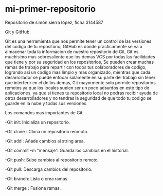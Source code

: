 # mi-primer-repositorio
Repositorio de simón sierra lópez, ficha 3144587

Git y GitHub.

Git es una herramienta que nos permite tener un control de las versiones del codigo de tu repositorio, GitHub es donde practicamente se va a almacenar toda la informacion de nuestro repositorio de Git, Git es muchisimo mas sobresaliente que los demas VCS por todas las facilidades que tiene y por su seguridad en los repositorios, Se pueden crear muchas ramas de trabajo para repartir con todos tus colaboradores de codigo, logrando asi un codigo mas limpio y mas organizado, mientras que cada desarrollador se puede enfocar solamente en su parte del trabajo sin tener que interferir en el de los demas, Git mayormente solo permite repositorios remotos ya que los locales suelen ser un poco adsurdos en este tipo de aplicaciones, ya que si tienes tu repositorio local no podras recibir ayuda de otros desarrolladores y no tendras la seguridad de que todo tu codigo se guarde en la nube y todas sus versiones.



Los comandos mas importantes de Git:

-Git init: Inicializa un repositorio. 

-Git clone <URL>: Clona un repositorio reomoto.

-Git add <archivo>: Añade cambios al string area. 

-Git commit –m “mensaje”: Guarda los cambios en el historial. 

-Git push: Sube cambios al repositorio remoto. 

-Git pull: Descarga cambios del repositorio. 

-Git branch: Lista o crea ramas. 

-Git merge <rama>: Fusiona ramas. 
